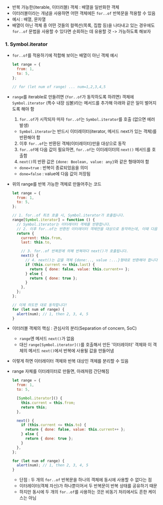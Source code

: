 - 반복 가능한(iterable, 이터러블) 객체 : 배열을 일반화한 객체
- 이터러블이라는 개념을 사용하면 어떤 객체에든 `for..of` 반복문을 적용할 수 있음
- 예시 : 배열, 문자열
- 배열이 아닌 객체 중 어떤 것들의 컬렉션(목록, 집합 등)을 나타내고 있는 경우에도 `for..of` 문법을 사용할 수 있다면 순회하는 데 유용할 것 -> 가능하도록 해보자

### 1. Symbol.iterator

- `for..of`를 적용하기에 적합해 보이는 배열이 아닌 객체 예시

  ```javascript
  let range = {
    from: 1,
    to: 5,
  };

  // for (let num of range) ... num=1,2,3,4,5
  ```

- `range`를 iterable로 만들려면 (`for..of`가 동작하도록 하려면) 객체에 `Symbol.iterator` (특수 내장 심볼)라는 메서드를 추가해 아래와 같은 일이 벌어지도록 해야 함

  1. `for..of`가 시작되자 마자 `for..of`는 `Symbol.iterator`를 호출 (없으면 에러 발생)

  - `Symbol.iterator`는 반드시 이터레이터(iterator, 메서드 next가 있는 객체)를 반환해야 함

  2. 이후 `for..of`는 반환된 객체(이터레이터)만을 대상으로 동작
  3. `for..of`에 다음 값이 필요하면, `for..of`는 이터레이터의 `next()` 메서드를 호출함
  4. `next()`의 반환 값은 `{done: Boolean, value: any}`와 같은 형태여야 함

  - `done=true` : 반복이 종료되었음을 의미
  - `done=false` : value에 다음 값이 저장됨

- 위의 range를 반복 가능한 객체로 만들어주는 코드

  ```javascript
  let range = {
    from: 1,
    to: 5,
  };

  // 1. for..of 최초 호출 시, Symbol.iterator가 호출됩니다.
  range[Symbol.iterator] = function () {
    // Symbol.iterator는 이터레이터 객체를 반환합니다.
    // 2. 이후 for..of는 반환된 이터레이터 객체만을 대상으로 동작하는데, 이때 다음 값도 정해집니다.
    return {
      current: this.from,
      last: this.to,

      // 3. for..of 반복문에 의해 반복마다 next()가 호출됩니다.
      next() {
        // 4. next()는 값을 객체 {done:.., value :...}형태로 반환해야 합니다.
        if (this.current <= this.last) {
          return { done: false, value: this.current++ };
        } else {
          return { done: true };
        }
      },
    };
  };

  // 이제 의도한 대로 동작합니다!
  for (let num of range) {
    alert(num); // 1, then 2, 3, 4, 5
  }
  ```

- 이터러블 객체의 핵심 : 관심사의 분리(Separation of concern, SoC)

  - `range`엔 메서드 `next()`가 없음
  - 대신 `range[Symbol.iterator]()`를 호출해서 만든 '이터레이터' 객체와 이 객체의 메서드 `next()`에서 반복에 사용될 값을 만들어냄

- 이렇게 하면 이터레이터 객체와 반복 대상인 객체를 분리할 수 있음
- range 자체를 이터레이터로 만들면, 아래처럼 간단해짐

  ```javascript
  let range = {
    from: 1,
    to: 5,

    [Symbol.iterator]() {
      this.current = this.from;
      return this;
    },

    next() {
      if (this.current <= this.to) {
        return { done: false, value: this.current++ };
      } else {
        return { done: true };
      }
    },
  };

  for (let num of range) {
    alert(num); // 1, then 2, 3, 4, 5
  }
  ```

  - 단점 : 두 개의 `for..of` 반복문을 하나의 객체에 동시에 사용할 수 없다는 점
  - 이터레이터(객체 자신)가 하나뿐이어서 두 반복문이 반복 상태를 공유하기 때문
  - 하지만 동시에 두 개의 `for..of`를 사용하는 것은 비동기 처리에서도 흔한 케이스는 아님
